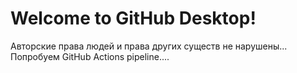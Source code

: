 # Welcome to GitHub Desktop!
Авторские права людей и права других существ не нарушены...
Попробуем GitHub Actions pipeline....